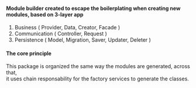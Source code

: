 #### Module builder created to escape the boilerplating when creating new modules, based on 3-layer app   
1. Business ( Provider, Data, Creator, Facade )
2. Communication ( Controller, Request )
3. Persistence ( Model, Migration, Saver, Updater, Deleter )

#### The core principle
This package is organized the same way the modules are generated, across that,   
it uses chain responsability for the factory services to generate the classes.

